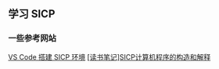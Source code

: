## 学习 SICP

### 一些参考网站

[VS Code 搭建 SICP 环境](https://chee5e.space/sicp-vscode-setup/)
[[读书笔记]SICP计算机程序的构造和解释](https://zhuanlan.zhihu.com/p/131588785)
